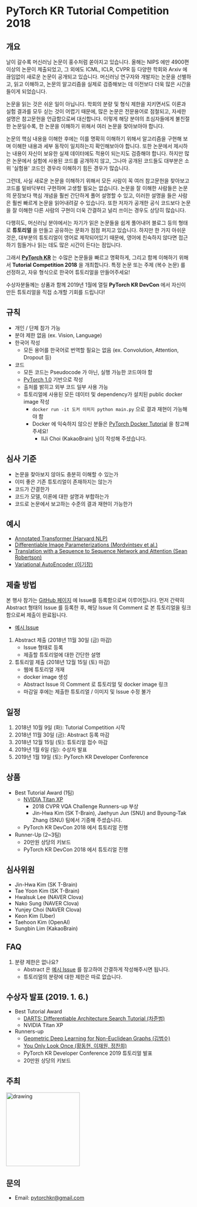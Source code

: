 
# PyTorch KR Tutorial Competition 2018


## 개요


날이 갈수록 머신러닝 논문이 홍수처럼 쏟아지고 있습니다. 올해는 NIPS 에만 4900편 이상의 논문이 제출되었고, 그 외에도 ICML, ICLR, CVPR 등 다양한 학회와 Arxiv 에 끊임없이 새로운 논문이 공개되고 있습니다. 머신러닝 연구자와 개발자는 논문을 선별하고, 읽고 이해하고, 논문의 알고리즘을 실제로 검증해보는 데 이전보다 더욱 많은 시간을 들이게 되었습니다.

논문을 읽는 것은 쉬운 일이 아닙니다. 학회의 분량 및 형식 제한을 지키면서도 이론과 실험 결과를 모두 싣는 것이 어렵기 때문에, 많은 논문은 전문용어로 점철되고, 자세한 설명은 참고문헌을 언급함으로써 대신합니다. 이렇게 해당 분야의 초심자들에게 불친절한 논문일수록, 한 논문을 이해하기 위해서 여러 논문을 찾아보아야 합니다.

논문의 핵심 내용을 이해한 후에는 이를 명확히 이해하기 위해서 알고리즘을 구현해 보며 이해한 내용과 세부 동작이 일치하는지 확인해보아야 합니다. 또한 논문에서 제시하는 내용이 자신이 보유한 실제 데이터에도 적용이 되는지도 검증해야 합니다. 하지만 많은 논문에서 실험에 사용된 코드를 공개하지 않고, 그나마 공개된 코드들도 대부분은 소위 '실험용' 코드인 경우라 이해하기 힘든 경우가 많습니다.

그런데, 사실 새로운 논문을 이해하기 위해서 모든 사람이 꼭 여러 참고문헌을 찾아보고 코드를 밑바닥부터 구현하며 고생할 필요는 없습니다. 논문을 잘 이해한 사람들은 논문의 문장보다 핵심 개념을 훨씬 간단하게 풀어 설명할 수 있고, 이러한 설명을 들은 사람은 훨씬 빠르게 논문을 읽어내려갈 수 있습니다. 또한 저자가 공개한 공식 코드보다 논문을 잘 이해한 다른 사람의 구현이 더욱 간결하고 널리 쓰이는 경우도 상당히 많습니다.

다행히도, 머신러닝 분야에서는 자기가 읽은 논문들을 쉽게 풀어내어 블로그 등의 형태로 **튜토리얼** 을 만들고 공유하는 문화가 점점 퍼지고 있습니다. 하지만 한 가지 아쉬운 것은, 대부분의 튜토리얼이 영어로 제작되어있기 때문에, 영어에 친숙하지 않다면 접근하기 힘들거나 읽는 데도 많은 시간이 든다는 점입니다.

그래서 [**PyTorch KR**](https://www.facebook.com/groups/PyTorchKR/) 는 수많은 논문들을 빠르고 명확하게, 그리고 함께 이해하기 위해서 **Tutorial Competition 2018** 을 개최합니다. 특정 논문 또는 주제 (복수 논문) 를 선정하고, 자유 형식으로 한국어 튜토리얼을 만들어주세요!

수상자분들께는 상품과 함께 2019년 1월에 열릴 **PyTorch KR DevCon** 에서 자신이 만든 튜토리얼을 직접 소개할 기회를 드립니다!

## 규칙

* 개인 / 단체 참가 가능
* 분야 제한 없음 (ex. Vision, Language)
* 한국어 작성
    * 모든 용어를 한국어로 번역할 필요는 없음 (ex. Convolution, Attention, Dropout 등)
* 코드
    * 모든 코드는 Pseudocode 가 아닌, 실행 가능한 코드여야 함
    * [PyTorch 1.0](https://github.com/pytorch/pytorch/releases/tag/v1.0.0) 기반으로 작성
    * 출처를 밝히고 외부 코드 일부 사용 가능
    * 튜토리얼에 사용된 모든 데이터 및 dependency가 설치된 public docker image 작성
        * `docker run -it 도커 이미지 python main.py` 으로 결과 재현이 가능해야 함
        * Docker 에 익숙하지 않으신 분들은 [PyTorch Docker Tutorial](https://github.com/AppleHolic/PytorchDockerExample) 을 참고해주세요!
            * IlJi Choi (KakaoBrain) 님이 작성해 주셨습니다.

## 심사 기준
* 논문을 찾아보지 않아도 충분히 이해할 수 있는가
* 이미 좋은 기존 튜토리얼이 존재하지는 않는가
* 코드가 간결한가
* 코드가 모델, 이론에 대한 설명과 부합하는가
* 코드로 논문에서 보고하는 수준의 결과 재현이 가능한가


## 예시
- [Annotated Transformer (Harvard NLP)](http://nlp.seas.harvard.edu/2018/04/03/attention.html)
- [Differentiable Image Parameterizations (Mordvintsev et al.)](https://distill.pub/2018/differentiable-parameterizations/) 
- [Translation with a Sequence to Sequence Network and Attention (Sean Robertson)](https://pytorch.org/tutorials/intermediate/seq2seq_translation_tutorial.html)
- [Variational AutoEncoder (이기창)](https://ratsgo.github.io/generative%20model/2018/01/27/VAE/)

## 제출 방법

본 행사 참가는 [GitHub 페이지](https://github.com/PyTorchKR/Tutorial-Competition-2018) 에 Issue를 등록함으로써 이루어집니다. 먼저 간략히 Abstract 형태의 Issue 를 등록한 후, 해당 Issue 의 Comment 로 본 튜토리얼을 링크함으로써 제출이 완료됩니다.
* [예시 Issue](https://github.com/PyTorchKR/Tutorial-Competition-2018/issues/1)


1. Abstract 제출 (2018년 11월 30일 (금) 마감)
    - Issue 형태로 등록
    - 제출할 튜토리얼에 대한 간단한 설명
2. 튜토리얼 제출 (2018년 12월 15일 (토) 마감)
    - 웹에 튜토리얼 개재
    - docker image 생성
    - Abstract Issue 의 Comment 로 튜토리얼 및 docker image 링크
    - 마감일 후에는 제출한 튜토리얼 / 이미지 및 Issue 수정 불가


## 일정

1. 2018년 10월 9일 (화): Tutorial Competition 시작
2. 2018년 11월 30일 (금): Abstract 등록 마감
3. 2018년 12월 15일 (토): 튜토리얼 접수 마감
4. 2019년 1월 6일 (일): 수상자 발표
5. 2019년 1월 19일 (토): PyTorch KR Developer Conference


## 상품

- Best Tutorial Award (1팀)
	- [NVIDIA Titan XP](https://www.nvidia.com/ko-kr/titan/titan-xp/)
	    - 2018 CVPR VQA Challenge Runners-up 부상
	    - Jin-Hwa Kim (SK T-Brain), Jaehyun Jun (SNU) and Byoung-Tak Zhang (SNU) 팀에서 기증해 주셨습니다.
	- PyTorch KR DevCon 2018 에서 튜토리얼 진행
- Runner-Up (2~3팀)
	- 20만원 상당의 키보드
	- PyTorch KR DevCon 2018 에서 튜토리얼 진행
	
## 심사위원

- Jin-Hwa Kim (SK T-Brain)
- Tae Yoon Kim (SK T-Brain)
- Hwalsuk Lee (NAVER Clova)
- Nako Sung (NAVER Clova)
- Yunjey Choi (NAVER Clova)
- Keon Kim (Uber)
- Taehoon Kim (OpenAI)
- Sungbin Lim (KakaoBrain)

## FAQ

1. 분량 제한은 없나요?
    - Abstract 은 [예시 Issue](https://github.com/PyTorchKR/Tutorial-Competition-2018/issues/1) 를 참고하여 간결하게 작성해주시면 됩니다.
    - 튜토리얼의 분량에 대한 제한은 따로 없습니다.

## 수상자 발표 (2019. 1. 6.)

* Best Tutorial Award
  - [DARTS: Differentiable Architecture Search Tutorial (차준범)](https://github.com/PyTorchKR/Tutorial-Competition-2018/issues/3)
  - NVIDIA Titan XP
* Runners-up
  - [Geometric Deep Learning for Non-Euclidean Graphs (김범수)](https://github.com/PyTorchKR/Tutorial-Competition-2018/issues/8)
  - [You Only Look Once (황동현, 이재원, 정찬희)](https://github.com/PyTorchKR/Tutorial-Competition-2018/issues/5)
  - PyTorch KR Developer Conference 2019 튜토리얼 발표
  - 20만원 상당의 키보드


## 주최
<a href="https://www.facebook.com/groups/PyTorchKR/"><img src="https://avatars2.githubusercontent.com/u/35714100?s=400&u=8b7264f80c745a0b5ece8bede452ea50e09d6d65&v=4" alt="drawing" width="200"/></a>

<meta property="og:image" content="https://avatars2.githubusercontent.com/u/35714100?s=400&u=8b7264f80c745a0b5ece8bede452ea50e09d6d65&v=4" />


## 문의
- Email: pytorchkr@gmail.com
